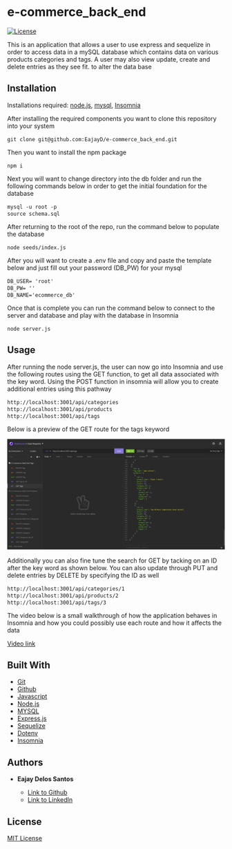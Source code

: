 # e-commerce_back_end
[![License](https://img.shields.io/badge/license-MIT-blue)](https://opensource.org/licenses/MIT)

This is an application that allows a user to use express and sequelize in order to access data in a mySQL database which contains data on various products categories and tags. A user may also view update, create and delete entries as they see fit. to alter the data base


## Installation

Installations required: [node.js](https://nodejs.org/en/), [mysql](https://www.mysql.com/), [Insomnia](https://insomnia.rest/)


After installing the required components you want to clone this repository into your system

  ```
  git clone git@github.com:EajayD/e-commerce_back_end.git
  ```

  Then you want to install the npm package 

  ```
  npm i 
  ```
Next you will want to change directory into the db folder and run the following commands below in order to get the initial foundation for the database

```
mysql -u root -p
source schema.sql
```

After returning to the root of the repo, run the command below to populate the database

```
node seeds/index.js
```

After you will want to create a .env file and copy and paste the template below and just fill out your password (DB_PW) for your mysql

  ```
DB_USER= 'root'
DB_PW= ''
DB_NAME='ecommerce_db'
  ```
Once that is complete you can run the command below to connect to the server and database and play with the database in Insomnia

```
node server.js
```

## Usage

After running the node server.js, the user can now go into Insomnia and use the following routes using the GET function, to get all data associated with the key word. Using the POST function in insomnia will allow you to create additional entries using this pathway

```
http://localhost:3001/api/categories
http://localhost:3001/api/products
http://localhost:3001/api/tags
```
Below is a preview of the GET route for the tags keyword

<img src="./db/Screenshot.png" alt="preview">

Additionally you can also fine tune the search for GET by tacking on an ID after the key word as shown below. You can also update through PUT and delete entries by DELETE by specifying the ID as well
```
http://localhost:3001/api/categories/1
http://localhost:3001/api/products/2
http://localhost:3001/api/tags/3
```

The video below is a small walkthrough of how the application behaves in Insomnia and how you could possibly use each route and how it affects the data

[Video link](https://drive.google.com/file/d/1Ms32tMyFXz06EowpqOdoFxR8N1yJm3Du/view)


## Built With

* [Git](https://git-scm.com/about)
* [Github](https://github.com/)
* [Javascript](https://developer.mozilla.org/en-US/docs/Web/JavaScript)
* [Node.js](https://nodejs.org/en/docs/)
* [MYSQL](https://www.mysql.com/)
* [Express.js](https://www.npmjs.com/package/express) 
* [Sequelize](https://www.npmjs.com/package/sequelize) 
* [Dotenv](https://www.npmjs.com/package/dotenv)
* [Insomnia](https://insomnia.rest/)


## Authors

* **Eajay Delos Santos** 

    - [Link to Github](https://github.com/EajayD)
    - [Link to LinkedIn](https://www.linkedin.com/in/eajay-delos-santos-912950214/)

## License

 [MIT License](https://opensource.org/licenses/MIT)

